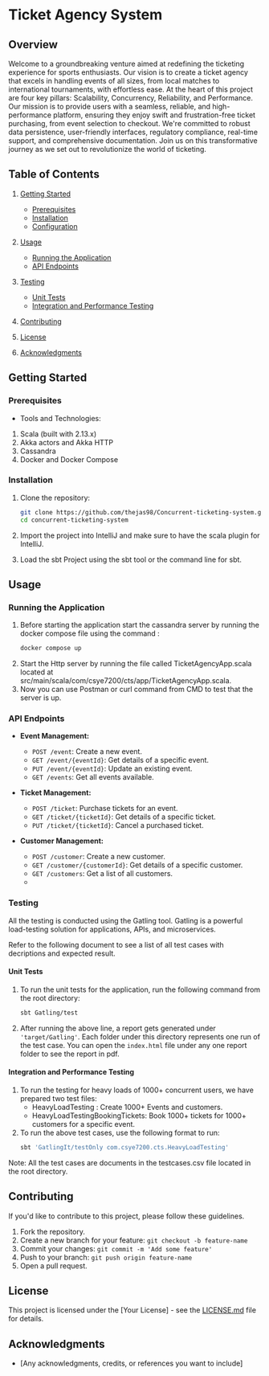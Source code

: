 # Ticket Agency System

## Overview

Welcome to a groundbreaking venture aimed at redefining the ticketing experience for sports enthusiasts.
Our vision is to create a ticket agency that excels in handling events of all sizes, from local matches to international tournaments, with effortless ease.
At the heart of this project are four key pillars: Scalability, Concurrency, Reliability, and Performance.
Our mission is to provide users with a seamless, reliable, and high-performance platform, ensuring they enjoy swift and frustration-free ticket purchasing, from event selection to checkout.
We're committed to robust data persistence, user-friendly interfaces, regulatory compliance, real-time support, and comprehensive documentation.
Join us on this transformative journey as we set out to revolutionize the world of ticketing.

## Table of Contents

1. [Getting Started](#getting-started)
    - [Prerequisites](#prerequisites)
    - [Installation](#installation)
    - [Configuration](#configuration)
2. [Usage](#usage)
    - [Running the Application](#running-the-application)
    - [API Endpoints](#api-endpoints)
3. [Testing](#testing)
    - [Unit Tests](#unit-tests)
    - [Integration and Performance Testing](#Integration-and-Performance-Testing)
    
4. [Contributing](#contributing)
5. [License](#license)
6. [Acknowledgments](#acknowledgments)

## Getting Started

### Prerequisites

- Tools and Technologies:
1) Scala (built with 2.13.x)
2) Akka actors and Akka HTTP
3) Cassandra
4) Docker and Docker Compose
   
### Installation

1. Clone the repository:

    ```bash
    git clone https://github.com/thejas98/Concurrent-ticketing-system.git
    cd concurrent-ticketing-system
    ```

2. Import the project into IntelliJ and make sure to have the scala plugin for IntelliJ.
3. Load the sbt Project using the sbt tool or the command line for sbt.

## Usage

### Running the Application

1. Before starting the application start the cassandra server by running the docker compose file using the command :
   ```bash
   docker compose up
   ```
3. Start the Http server by running the file called TicketAgencyApp.scala located at src/main/scala/com/csye7200/cts/app/TicketAgencyApp.scala.
4. Now you can use Postman or curl command from CMD to test that the server is up.


### API Endpoints

- **Event Management:**
    - `POST /event`: Create a new event.
    - `GET /event/{eventId}`: Get details of a specific event.
    - `PUT /event/{eventId}`: Update an existing event.
    - `GET /events`: Get all events available.

- **Ticket Management:**
    - `POST /ticket`: Purchase tickets for an event.
    - `GET /ticket/{ticketId}`: Get details of a specific ticket.
    - `PUT /ticket/{ticketId}`: Cancel a purchased ticket.

- **Customer Management:**
    - `POST /customer`: Create a new customer.
    - `GET /customer/{customerId}`: Get details of a specific customer.
    - `GET /customers`: Get a list of all customers.
    - 

### Testing

All the testing is conducted using the Gatling tool. Gatling is a powerful load-testing solution for applications, APIs, and microservices.

Refer to the following document to see a list of all test cases with decriptions and expected result.

#### Unit Tests

1. To run the unit tests for the application, run the following command from the root directory:
   ```bash
   sbt Gatling/test
   ```
3. After running the above line, a report gets generated under `'target/Gatling'`. Each folder under this directory represents one run of the test case. You can open the `index.html` file under any one report folder to see the report in pdf.
   

#### Integration and Performance Testing

1. To run the testing for heavy loads of 1000+ concurrent users, we have prepared two test files:
   - HeavyLoadTesting : Create 1000+ Events and customers.
   - HeavyLoadTestingBookingTickets: Book 1000+ tickets for 1000+ customers for a specific event.
2. To run the above test cases, use the following format to run:
   ```bash
   sbt 'GatlingIt/testOnly com.csye7200.cts.HeavyLoadTesting'
   ```



Note: All the test cases are documents in the testcases.csv file located in the root directory.

## Contributing

If you'd like to contribute to this project, please follow these guidelines.

1. Fork the repository.
2. Create a new branch for your feature: `git checkout -b feature-name`
3. Commit your changes: `git commit -m 'Add some feature'`
4. Push to your branch: `git push origin feature-name`
5. Open a pull request.

## License

This project is licensed under the [Your License] - see the [LICENSE.md](LICENSE.md) file for details.

## Acknowledgments

- [Any acknowledgments, credits, or references you want to include]

